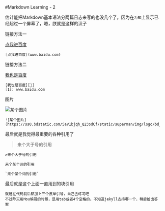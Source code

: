 #Markdown Learning - 2

估计能把Markdown基本语法分两篇日志来写的也没几个了，因为在`为知`上显示已经超过一个屏幕了，嗯，朕就是这样的汉子

链接方法一

[点我进百度](www.baidu.com)

```
[点我进百度](www.baidu.com)
```

链接方法二

[我也是百度][1]

[1]: www.baidu.com

```
[我也是百度][1]
[1]: www.baidu.com

```

图片

![某个图片](https://ss0.bdstatic.com/5aV1bjqh_Q23odCf/static/superman/img/logo/bd_logo1_31bdc765.png)

```
![某个图片](https://ss0.bdstatic.com/5aV1bjqh_Q23odCf/static/superman/img/logo/bd_logo1_31bdc765.png)
```

最后就是我觉得最重要的各种引用了

>来个大于号的引用

```
>来个大于号的引用
```
`来个某个词的引用`

```
`来个某个词的引用`
```
最后就是这个上面一直用到的块引用

```
就是在代码前后都加上三个反单引号，自己去练习吧
不过昨天用Mou编辑的时候，是用tab或者4个空格的，不知道jekyll支持哪一个，稍后给出答案
```